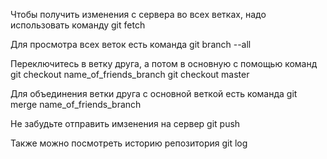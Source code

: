 Чтобы получить изменения с сервера во всех ветках, надо использовать команду
git fetch

Для просмотра всех веток есть команда
git branch --all

Переключитесь в ветку друга, а потом в основную с помощью команд
git checkout name_of_friends_branch
git checkout master

Для объединения ветки друга с основной веткой есть команда
git merge name_of_friends_branch

Не забудьте отправить имзенения на сервер
git push

Также можно посмотреть историю репозитория
git log